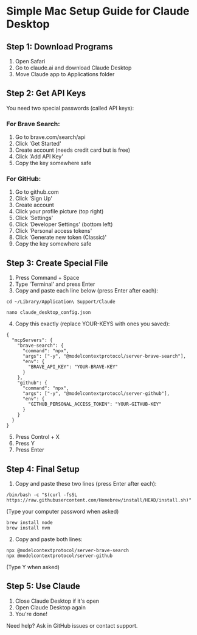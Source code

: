 # Simple Mac Setup Guide for Claude Desktop

## Step 1: Download Programs
1. Open Safari
2. Go to claude.ai and download Claude Desktop
3. Move Claude app to Applications folder

## Step 2: Get API Keys
You need two special passwords (called API keys):

### For Brave Search:
1. Go to brave.com/search/api
2. Click 'Get Started'
3. Create account (needs credit card but is free)
4. Click 'Add API Key'
5. Copy the key somewhere safe

### For GitHub:
1. Go to github.com
2. Click 'Sign Up'
3. Create account
4. Click your profile picture (top right)
5. Click 'Settings'
6. Click 'Developer Settings' (bottom left)
7. Click 'Personal access tokens'
8. Click 'Generate new token (Classic)'
9. Copy the key somewhere safe

## Step 3: Create Special File
1. Press Command + Space
2. Type 'Terminal' and press Enter
3. Copy and paste each line below (press Enter after each):

```
cd ~/Library/Application\ Support/Claude
```
```
nano claude_desktop_config.json
```

4. Copy this exactly (replace YOUR-KEYS with ones you saved):
```
{
  "mcpServers": {
    "brave-search": {
      "command": "npx",
      "args": ["-y", "@modelcontextprotocol/server-brave-search"],
      "env": {
        "BRAVE_API_KEY": "YOUR-BRAVE-KEY"
      }
    },
    "github": {
      "command": "npx",
      "args": ["-y", "@modelcontextprotocol/server-github"],
      "env": {
        "GITHUB_PERSONAL_ACCESS_TOKEN": "YOUR-GITHUB-KEY"
      }
    }
  }
}
```

5. Press Control + X
6. Press Y
7. Press Enter

## Step 4: Final Setup
1. Copy and paste these two lines (press Enter after each):
```
/bin/bash -c "$(curl -fsSL https://raw.githubusercontent.com/Homebrew/install/HEAD/install.sh)"
```
(Type your computer password when asked)

```
brew install node
brew install nvm
```

2. Copy and paste both lines:
```
npx @modelcontextprotocol/server-brave-search
npx @modelcontextprotocol/server-github
```
(Type Y when asked)

## Step 5: Use Claude
1. Close Claude Desktop if it's open
2. Open Claude Desktop again
3. You're done!

Need help? Ask in GitHub issues or contact support.
